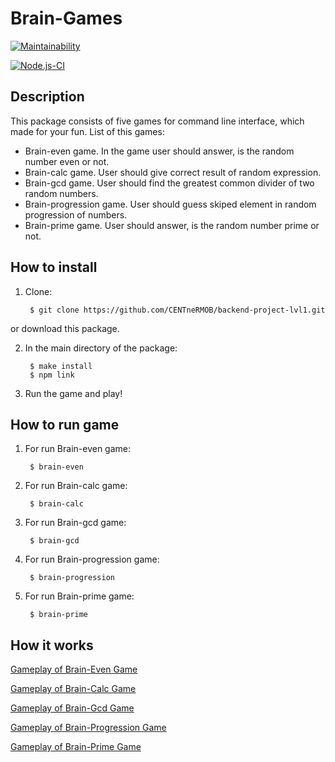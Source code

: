 # Brain-Games
[![Maintainability](https://api.codeclimate.com/v1/badges/a99a88d28ad37a79dbf6/maintainability)](https://codeclimate.com/github/CENTneRMOB/backend-project-lvl1)

[![Node.js-CI](https://github.com/CENTneRMOB/backend-project-lvl1/workflows/Node.js-CI/badge.svg)](https://github.com/CENTneRMOB/backend-project-lvl1/actions)

## Description
This package consists of five games for command line interface, which made for your fun. List of this games:
- Brain-even game. In the game user should answer, is the random number even or not.
- Brain-calc game. User should give correct result of random expression.
- Brain-gcd game. User should find the greatest common divider of two random numbers.
- Brain-progression game. User should guess skiped element in   random progression of numbers.
- Brain-prime game. User should answer, is the random number prime or not.

## How to install
1. Clone:

        $ git clone https://github.com/CENTneRMOB/backend-project-lvl1.git
    
or download this package.

2. In the main directory of the package:

        $ make install
        $ npm link

3. Run the game and play!

## How to run game
1. For run Brain-even game:

        $ brain-even

1. For run Brain-calc game:

        $ brain-calc

1. For run Brain-gcd game:

        $ brain-gcd

1. For run Brain-progression game:

        $ brain-progression

1. For run Brain-prime game:

        $ brain-prime

## How it works

[Gameplay of Brain-Even Game](https://asciinema.org/a/330568 "Brain-Even Game example")

[Gameplay of Brain-Calc Game](https://asciinema.org/a/330570 "Brain-Calc Game example")

[Gameplay of Brain-Gcd Game](https://asciinema.org/a/330572 "Brain-Gcd Game example")

[Gameplay of Brain-Progression Game](https://asciinema.org/a/330573 "Brain-Progression Game example")

[Gameplay of Brain-Prime Game](https://asciinema.org/a/330574 "Brain-Prime Game example")
